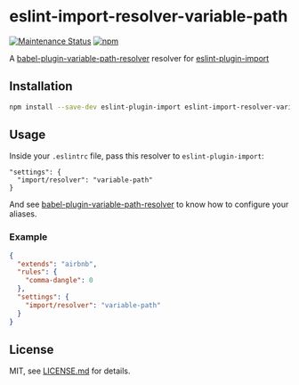 # eslint-import-resolver-variable-path
[![Maintenance Status][status-image]][status-url] [![npm][npm-version-image]][npm-url]

A [babel-plugin-variable-path-resolver][babel-plugin-variable-path-resolver] resolver for [eslint-plugin-import][eslint-plugin-import]

## Installation

```sh
npm install --save-dev eslint-plugin-import eslint-import-resolver-variable-path
```

## Usage

Inside your `.eslintrc` file, pass this resolver to `eslint-plugin-import`:
```
"settings": {
  "import/resolver": "variable-path"
}
```

And see [babel-plugin-variable-path-resolver][babel-plugin-variable-path-resolver] to know how to configure your aliases.

### Example

```json
{
  "extends": "airbnb",
  "rules": {
    "comma-dangle": 0
  },
  "settings": {
    "import/resolver": "variable-path"
  }
}
```

## License

MIT, see [LICENSE.md](/LICENSE.md) for details.

[status-image]: https://img.shields.io/badge/status-maintained-brightgreen.svg
[status-url]: https://github.com/shameemz/eslint-import-resolver-variable-path

[npm-version-image]: https://img.shields.io/npm/v/eslint-import-resolver-variable-path.svg
[npm-url]: https://www.npmjs.com/package/eslint-import-resolver-variable-path

[babel-plugin-variable-path-resolver]: https://github.com/shameemz/babel-plugin-variable-path-resolver
[eslint-plugin-import]: https://www.npmjs.com/package/eslint-plugin-import
